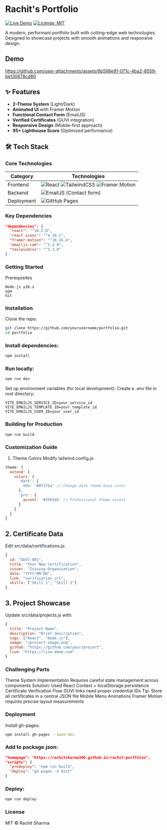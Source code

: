 # Rachit's Portfolio 

[![Live Demo](https://img.shields.io/badge/demo-live-brightgreen)](https://rachitsharma300.github.io/rachit-portfolio)
[![License: MIT](https://img.shields.io/badge/License-MIT-blue.svg)](https://github.com/rachitsharma300/rachit-portfolio/blob/main/LICENSE)

A modern, performant portfolio built with cutting-edge web technologies. Designed to showcase projects with smooth animations and responsive design.

## Demo
https://github.com/user-attachments/assets/6b598e91-071c-4ba2-8559-be130678cd80

## ✨ Features

- **2-Theme System** (Light/Dark)
- **Animated UI** with Framer Motion
- **Functional Contact Form** (EmailJS)
- **Verified Certificates** (GUVI integration)
- **Responsive Design** (Mobile-first approach)
- **95+ Lighthouse Score** (Optimized performance)

## 🛠 Tech Stack

### Core Technologies
| Category        | Technologies                                                                 |
|-----------------|------------------------------------------------------------------------------|
| Frontend        | ![React](https://img.shields.io/badge/React-20232A?logo=react) ![TailwindCSS](https://img.shields.io/badge/Tailwind_CSS-38B2AC?logo=tailwind-css) ![Framer Motion](https://img.shields.io/badge/Framer_Motion-0055FF?logo=framer) |
| Backend         | ![EmailJS](https://img.shields.io/badge/EmailJS-DD0031?logo=mail.ru) (Contact form) |
| Deployment      | ![GitHub Pages](https://img.shields.io/badge/GitHub_Pages-222222?logo=github) |

### Key Dependencies
```json
"dependencies": {
  "react": "^18.2.0",
  "react-icons": "^4.10.1",
  "framer-motion": "^10.16.4",
  "emailjs-com": "^3.2.0",
  "tailwindcss": "^3.3.0"
}
```
### Getting Started
Prerequisites
```
Node.js ≥16.x
npm
Git
```
### Installation
Clone the repo:

```bash
git clone https://github.com/yourusername/portfolio.git
cd portfolio
```

### Install dependencies:

```bash
npm install
```
### Run locally:
```bash
npm run dev
```
Set up environment variables (for local development):
Create a .env file in root directory:
```env
VITE_EMAILJS_SERVICE_ID=your_service_id
VITE_EMAILJS_TEMPLATE_ID=your_template_id
VITE_EMAILJS_USER_ID=your_user_id
```
### Building for Production
```bash
npm run build
```
### Customization Guide
1. Theme Colors
Modify tailwind.config.js:
```js
theme: {
  extend: {
    colors: {
      'dark': {
        900: '#0f172a' // Change dark theme base color
      },
      'pro': {
        accent: '#2563eb' // Professional theme accent
      }
    }
  }
}
```
## 2. Certificate Data
Edit src/data/certifications.js:
```js
{
  id: "GUVI-001",
  title: "Your New Certification",
  issuer: "Issuing Organization",
  date: "YYYY-MM-DD",
  link: "verification_url",
  skills: ["Skill 1", "Skill 2"]
}
```
## 3. Project Showcase
Update src/data/projects.js with:
```js
{
  title: "Project Name",
  description: "Brief description",
  tags: ["React", "Node.js"],
  image: "/project-image.png",
  github: "https://github.com/your/project",
  live: "https://live-demo.com"
}
```
### Challenging Parts
Theme System Implementation
Requires careful state management across components
Solution: Used React Context + localStorage persistence
Certificate Verification Flow
GUVI links need proper credential IDs
Tip: Store all certificates in a central JSON file
Mobile Menu Animations
Framer Motion requires precise layout measurements


### Deployment
Install gh-pages:
```bash
npm install gh-pages --save-dev
```
### Add to package.json:
```json
"homepage": "https://rachitsharma300.github.io/rachit-portfolio",
"scripts": {
  "predeploy": "npm run build",
  "deploy": "gh-pages -d dist"
}
```
### Deploy:
```bash
npm run deploy
```
### License
MIT © Rachit Sharma


